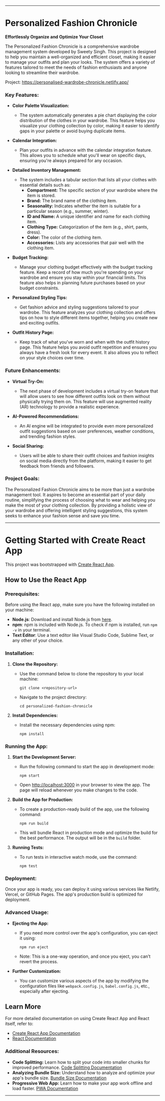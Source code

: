 
---

# Personalized Fashion Chronicle

**Effortlessly Organize and Optimize Your Closet**

The Personalized Fashion Chronicle is a comprehensive wardrobe management system developed by Sweety Singh. This project is designed to help you maintain a well-organized and efficient closet, making it easier to manage your outfits and plan your looks. The system offers a variety of features tailored to meet the needs of fashion enthusiasts and anyone looking to streamline their wardrobe.

Project: https://personalised-wardrobe-chronicle.netlify.app/

### Key Features:

- **Color Palette Visualization:**
  - The system automatically generates a pie chart displaying the color distribution of the clothes in your wardrobe. This feature helps you visualize your clothing collection by color, making it easier to identify gaps in your palette or avoid buying duplicate items.
  
- **Calendar Integration:**
  - Plan your outfits in advance with the calendar integration feature. This allows you to schedule what you'll wear on specific days, ensuring you're always prepared for any occasion.
  
- **Detailed Inventory Management:**
  - The system includes a tabular section that lists all your clothes with essential details such as:
    - **Compartment:** The specific section of your wardrobe where the item is stored.
    - **Brand:** The brand name of the clothing item.
    - **Seasonality:** Indicates whether the item is suitable for a particular season (e.g., summer, winter).
    - **ID and Name:** A unique identifier and name for each clothing item.
    - **Clothing Type:** Categorization of the item (e.g., shirt, pants, dress).
    - **Color:** The color of the clothing item.
    - **Accessories:** Lists any accessories that pair well with the clothing item.

- **Budget Tracking:**
  - Manage your clothing budget effectively with the budget tracking feature. Keep a record of how much you're spending on your wardrobe and ensure you stay within your financial limits. This feature also helps in planning future purchases based on your budget constraints.
  
- **Personalized Styling Tips:**
  - Get fashion advice and styling suggestions tailored to your wardrobe. This feature analyzes your clothing collection and offers tips on how to style different items together, helping you create new and exciting outfits.
  
- **Outfit History Page:**
  - Keep track of what you've worn and when with the outfit history page. This feature helps you avoid outfit repetition and ensures you always have a fresh look for every event. It also allows you to reflect on your style choices over time.

### Future Enhancements:

- **Virtual Try-On:**
  - The next phase of development includes a virtual try-on feature that will allow users to see how different outfits look on them without physically trying them on. This feature will use augmented reality (AR) technology to provide a realistic experience.
  
- **AI-Powered Recommendations:**
  - An AI engine will be integrated to provide even more personalized outfit suggestions based on user preferences, weather conditions, and trending fashion styles.
  
- **Social Sharing:**
  - Users will be able to share their outfit choices and fashion insights on social media directly from the platform, making it easier to get feedback from friends and followers.

### Project Goals:

The Personalized Fashion Chronicle aims to be more than just a wardrobe management tool. It aspires to become an essential part of your daily routine, simplifying the process of choosing what to wear and helping you make the most of your clothing collection. By providing a holistic view of your wardrobe and offering intelligent styling suggestions, this system seeks to enhance your fashion sense and save you time.

---

# Getting Started with Create React App

This project was bootstrapped with [Create React App](https://github.com/facebook/create-react-app).

## How to Use the React App

### Prerequisites:

Before using the React app, make sure you have the following installed on your machine:

- **Node.js**: Download and install Node.js from [here](https://nodejs.org/).
- **npm**: npm is included with Node.js. To check if npm is installed, run `npm -v` in your terminal.
- **Text Editor**: Use a text editor like Visual Studio Code, Sublime Text, or any other of your choice.

### Installation:

1. **Clone the Repository:**
   - Use the command below to clone the repository to your local machine:
     ```
     git clone <repository-url>
     ```
   - Navigate to the project directory:
     ```
     cd personalized-fashion-chronicle
     ```

2. **Install Dependencies:**
   - Install the necessary dependencies using npm:
     ```
     npm install
     ```

### Running the App:

1. **Start the Development Server:**
   - Run the following command to start the app in development mode:
     ```
     npm start
     ```
   - Open [http://localhost:3000](http://localhost:3000) in your browser to view the app. The page will reload whenever you make changes to the code.

2. **Build the App for Production:**
   - To create a production-ready build of the app, use the following command:
     ```
     npm run build
     ```
   - This will bundle React in production mode and optimize the build for the best performance. The output will be in the `build` folder.

3. **Running Tests:**
   - To run tests in interactive watch mode, use the command:
     ```
     npm test
     ```

### Deployment:

Once your app is ready, you can deploy it using various services like Netlify, Vercel, or GitHub Pages. The app's production build is optimized for deployment.

### Advanced Usage:

- **Ejecting the App:**
  - If you need more control over the app's configuration, you can eject it using:
    ```
    npm run eject
    ```
  - Note: This is a one-way operation, and once you eject, you can’t revert the process.

- **Further Customization:**
  - You can customize various aspects of the app by modifying the configuration files like `webpack.config.js`, `babel.config.js`, etc., especially after ejecting.

## Learn More

For more detailed documentation on using Create React App and React itself, refer to:

- [Create React App Documentation](https://facebook.github.io/create-react-app/docs/getting-started)
- [React Documentation](https://reactjs.org/)

### Additional Resources:

- **Code Splitting:** Learn how to split your code into smaller chunks for improved performance. [Code Splitting Documentation](https://facebook.github.io/create-react-app/docs/code-splitting)
- **Analyzing Bundle Size:** Understand how to analyze and optimize your app's bundle size. [Bundle Size Documentation](https://facebook.github.io/create-react-app/docs/analyzing-the-bundle-size)
- **Progressive Web App:** Learn how to make your app work offline and load faster. [PWA Documentation](https://facebook.github.io/create-react-app/docs/making-a-progressive-web-app)

---
